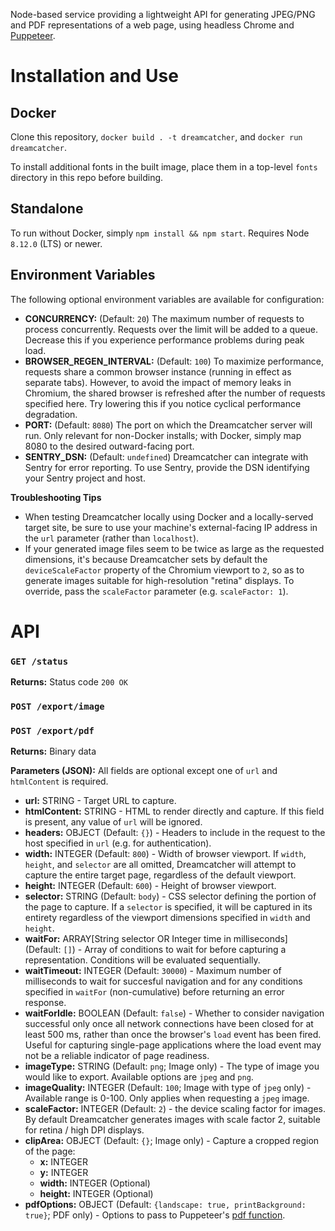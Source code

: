 Node-based service providing a lightweight API for generating JPEG/PNG and PDF representations of a web page, using headless Chrome and [Puppeteer](https://pptr.dev/).

# Installation and Use

## Docker

Clone this repository, `docker build . -t dreamcatcher`, and `docker run dreamcatcher`.

To install additional fonts in the built image, place them in a top-level `fonts` directory in this repo before building.

## Standalone

To run without Docker, simply `npm install && npm start`. Requires Node `8.12.0` (LTS) or newer.

## Environment Variables

The following optional environment variables are available for configuration:

- **CONCURRENCY:** (Default: `20`) The maximum number of requests to process concurrently. Requests over the limit will be added to a queue. Decrease this if you experience performance problems during peak load.
- **BROWSER_REGEN_INTERVAL:** (Default: `100`) To maximize performance, requests share a common browser instance (running in effect as separate tabs). However, to avoid the impact of memory leaks in Chromium, the shared browser is refreshed after the number of requests specified here. Try lowering this if you notice cyclical performance degradation.
- **PORT:** (Default: `8080`) The port on which the Dreamcatcher server will run. Only relevant for non-Docker installs; with Docker, simply map 8080 to the desired outward-facing port.
- **SENTRY_DSN:** (Default: `undefined`) Dreamcatcher can integrate with Sentry for error reporting. To use Sentry, provide the DSN identifying your Sentry project and host.

**Troubleshooting Tips**
- When testing Dreamcatcher locally using Docker and a locally-served target site, be sure to use your machine's external-facing IP address in the `url` parameter (rather than `localhost`).
- If your generated image files seem to be twice as large as the requested dimensions, it's because Dreamcatcher sets by default the `deviceScaleFactor` property of the Chromium viewport to `2`, so as to generate images suitable for high-resolution "retina" displays. To override, pass the `scaleFactor` parameter (e.g. `scaleFactor: 1`).

# API

### `GET /status`

**Returns:** Status code `200 OK`

### `POST /export/image`
### `POST /export/pdf`

**Returns:** Binary data

**Parameters (JSON):** All fields are optional except one of `url` and `htmlContent` is required.

- **url:** STRING - Target URL to capture.
- **htmlContent:** STRING - HTML to render directly and capture. If this field is present, any value of `url` will be ignored.
- **headers:** OBJECT (Default: `{}`) - Headers to include in the request to the host specified in `url` (e.g. for authentication).
- **width:** INTEGER (Default: `800`) - Width of browser viewport. If `width`, `height`, and `selector` are all omitted, Dreamcatcher will attempt to capture the entire target page, regardless of the default viewport.
- **height:** INTEGER (Default: `600`) - Height of browser viewport.
- **selector:** STRING (Default: `body`) -  CSS selector defining the portion of the page to capture. If a `selector` is specified, it will be captured in its entirety regardless of the viewport dimensions specified in `width` and `height`.
- **waitFor:** ARRAY[String selector OR Integer time in milliseconds] (Default: `[]`) - Array of conditions to wait for before capturing a representation. Conditions will be evaluated sequentially.
- **waitTimeout:** INTEGER (Default: `30000`) - Maximum number of milliseconds to wait for succesful navigation and for any conditions specified in `waitFor` (non-cumulative) before returning an error response.
- **waitForIdle:** BOOLEAN (Default: `false`) - Whether to consider navigation successful only once all network connections have been closed for at least 500 ms, rather than once the browser's `load` event has been fired. Useful for capturing single-page applications where the load event may not be a reliable indicator of page readiness.
- **imageType:** STRING (Default: `png`; Image only) - The type of image you would like to export. Available options are `jpeg` and `png`.
- **imageQuality:** INTEGER (Default: `100`; Image with type of `jpeg` only) - Available range is 0-100. Only applies when requesting a `jpeg` image.
- **scaleFactor:** INTEGER (Default: `2`) - the device scaling factor for images. By default Dreamcatcher generates images with scale factor 2, suitable for retina / high DPI displays.
- **clipArea:** OBJECT (Default: `{}`; Image only) - Capture a cropped region of the page:
  - **x:** INTEGER
  - **y:** INTEGER
  - **width:** INTEGER (Optional)
  - **height:** INTEGER (Optional)
- **pdfOptions:** OBJECT (Default: `{landscape: true, printBackground: true}`; PDF only) - Options to pass to Puppeteer's [pdf function](https://pptr.dev/#?product=Puppeteer&version=v1.9.0&show=api-pagepdfoptions).
